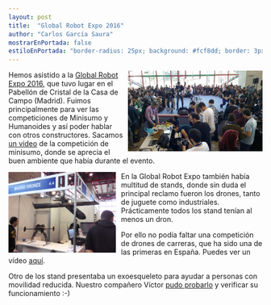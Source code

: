 ```yaml
---
layout: post
title:  "Global Robot Expo 2016"
author: "Carlos García Saura"
mostrarEnPortada: false
estiloEnPortada: "border-radius: 25px; background: #fcf8dd; border: 3px solid #fcdb05; padding: 20px; width: 90%;"
---
```


<img src="/historia/eventos/2016_GlobalRobotExpo/2016_GRE_constructores.jpg" height="160px" style="float:right; margin-left:5px"/>

Hemos asistido a la [Global Robot Expo 2016](http://www.globalrobotexpo.com/en/grex-2016/), que tuvo lugar en el Pabellón de Cristal de la Casa de Campo (Madrid).
Fuimos principalmente para ver las competiciones de Minisumo y Humanoides y así poder hablar con otros constructores. Sacamos [un vídeo](/historia/eventos/2016_GlobalRobotExpo/2016_GRE_combateMinisumo.mp4) de la competición de minisumo, donde se aprecia el buen ambiente que había durante el evento.

<img src="/historia/eventos/2016_GlobalRobotExpo/2016_standMadridDrones.jpg" height="160px" style="float:left; margin-right:10px"/>

En la Global Robot Expo también había multitud de stands, donde sin duda el principal reclamo fueron los drones, tanto de juguete como industriales. Prácticamente todos los stand tenían al menos un dron.

Por ello no podía faltar una competición de drones de carreras, que ha sido una de las primeras en España. Puedes ver un vídeo [aquí](https://www.youtube.com/watch?v=nlCj9Dwk0TA).

Otro de los stand presentaba un exoesqueleto para ayudar a personas con movilidad reducida. Nuestro compañero Víctor [pudo probarlo](/historia/eventos/2016_GlobalRobotExpo/2016_GRE_ExoesqueletoVictor.mp4) y verificar su funcionamiento :-)

